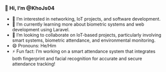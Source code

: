### 👋 Hi, I’m @KhoJs04

- 👀 I’m interested in networking, IoT projects, and software development.
- 🌱 I’m currently learning more about biometric systems and web development using Laravel.
- 💞️ I’m looking to collaborate on IoT-based projects, particularly involving smart systems, biometric attendance, and environmental monitoring.
- 😄 Pronouns: He/Him
- ⚡ Fun fact: I’m working on a smart attendance system that integrates both fingerprint and facial recognition for accurate and secure attendance tracking!

<!---
KhoJs04/KhoJs04 is a ✨ special ✨ repository because its `README.md` (this file) appears on your GitHub profile.
You can click the Preview link to take a look at your changes.
--->
